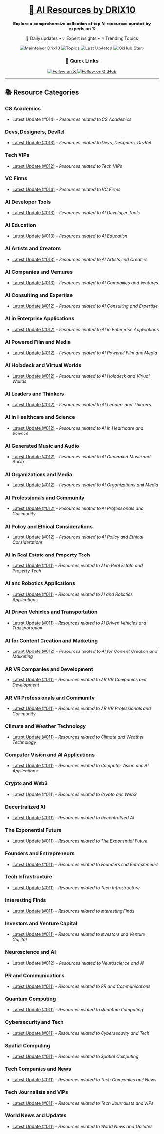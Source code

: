
<div align="center">
  <h1><a href="https://x.com/DRIX_10_" target="_blank">🚀 AI Resources by DRIX10</a></h1>
  <p><strong>Explore a comprehensive collection of top AI resources curated by experts on 𝕏</strong></p>
  <p>🌟 Daily updates • 💡 Expert insights • 🔥 Trending Topics</p>

  <img src="https://img.shields.io/badge/Maintainer-Drix10-blue?style=for-the-badge" alt="Maintainer Drix10" />
  <img src="https://img.shields.io/badge/Topics-Everything%2C%20AI-red?style=for-the-badge" alt="Topics" />
  <img src="https://img.shields.io/github/last-commit/Drix10/ai-resources?style=for-the-badge&color=5D6D7E" alt="Last Updated" />
  <a href="https://github.com/Drix10/ai-resources"><img src="https://img.shields.io/github/stars/Drix10/ai-resources?style=for-the-badge&color=yellow" alt="GitHub Stars" /></a>

  <br>

  <h3>🌟 Quick Links</h3>
    <a href="https://x.com/DRIX_10_">
      <img src="https://img.shields.io/badge/Follow_on_𝕏-black?style=for-the-badge&logo=x&logoColor=white" alt="Follow on X" />
    </a>
    <a href="https://github.com/Drix10">
      <img src="https://img.shields.io/badge/Follow_on_GitHub-black?style=for-the-badge&logo=github&logoColor=white" alt="Follow on GitHub" />
    </a>
</div>

---

## 📚 Resource Categories

### CS Academics

*   [Latest Update (#014)](https://github.com/Drix10/ai-resources/blob/main/CS%20Academics/resources-014.md) - *Resources related to CS Academics*

### Devs, Designers, DevRel

*   [Latest Update (#013)](https://github.com/Drix10/ai-resources/blob/main/Devs%2C%20Designers%2C%20DevRel/resources-013.md) - *Resources related to Devs, Designers, DevRel*

### Tech VIPs

*   [Latest Update (#012)](https://github.com/Drix10/ai-resources/blob/main/Tech%20VIPs/resources-012.md) - *Resources related to Tech VIPs*

### VC Firms

*   [Latest Update (#014)](https://github.com/Drix10/ai-resources/blob/main/VC%20Firms/resources-014.md) - *Resources related to VC Firms*

### AI Developer Tools

*   [Latest Update (#013)](https://github.com/Drix10/ai-resources/blob/main/AI%20Developer%20Tools/resources-013.md) - *Resources related to AI Developer Tools*

### AI Education

*   [Latest Update (#013)](https://github.com/Drix10/ai-resources/blob/main/AI%20Education/resources-013.md) - *Resources related to AI Education*

### AI Artists and Creators

*   [Latest Update (#013)](https://github.com/Drix10/ai-resources/blob/main/AI%20Artists%20and%20Creators/resources-013.md) - *Resources related to AI Artists and Creators*

### AI Companies and Ventures

*   [Latest Update (#013)](https://github.com/Drix10/ai-resources/blob/main/AI%20Companies%20and%20Ventures/resources-013.md) - *Resources related to AI Companies and Ventures*

### AI Consulting and Expertise

*   [Latest Update (#012)](https://github.com/Drix10/ai-resources/blob/main/AI%20Consulting%20and%20Expertise/resources-012.md) - *Resources related to AI Consulting and Expertise*

### AI in Enterprise Applications

*   [Latest Update (#012)](https://github.com/Drix10/ai-resources/blob/main/AI%20in%20Enterprise%20Applications/resources-012.md) - *Resources related to AI in Enterprise Applications*

### AI Powered Film and Media

*   [Latest Update (#012)](https://github.com/Drix10/ai-resources/blob/main/AI%20Powered%20Film%20and%20Media/resources-012.md) - *Resources related to AI Powered Film and Media*

### AI Holodeck and Virtual Worlds

*   [Latest Update (#012)](https://github.com/Drix10/ai-resources/blob/main/AI%20Holodeck%20and%20Virtual%20Worlds/resources-012.md) - *Resources related to AI Holodeck and Virtual Worlds*

### AI Leaders and Thinkers

*   [Latest Update (#012)](https://github.com/Drix10/ai-resources/blob/main/AI%20Leaders%20and%20Thinkers/resources-012.md) - *Resources related to AI Leaders and Thinkers*

### AI in Healthcare and Science

*   [Latest Update (#012)](https://github.com/Drix10/ai-resources/blob/main/AI%20in%20Healthcare%20and%20Science/resources-012.md) - *Resources related to AI in Healthcare and Science*

### AI Generated Music and Audio

*   [Latest Update (#012)](https://github.com/Drix10/ai-resources/blob/main/AI%20Generated%20Music%20and%20Audio/resources-012.md) - *Resources related to AI Generated Music and Audio*

### AI Organizations and Media

*   [Latest Update (#012)](https://github.com/Drix10/ai-resources/blob/main/AI%20Organizations%20and%20Media/resources-012.md) - *Resources related to AI Organizations and Media*

### AI Professionals and Community

*   [Latest Update (#012)](https://github.com/Drix10/ai-resources/blob/main/AI%20Professionals%20and%20Community/resources-012.md) - *Resources related to AI Professionals and Community*

### AI Policy and Ethical Considerations

*   [Latest Update (#012)](https://github.com/Drix10/ai-resources/blob/main/AI%20Policy%20and%20Ethical%20Considerations/resources-012.md) - *Resources related to AI Policy and Ethical Considerations*

### AI in Real Estate and Property Tech

*   [Latest Update (#011)](https://github.com/Drix10/ai-resources/blob/main/AI%20in%20Real%20Estate%20and%20Property%20Tech/resources-011.md) - *Resources related to AI in Real Estate and Property Tech*

### AI and Robotics Applications

*   [Latest Update (#011)](https://github.com/Drix10/ai-resources/blob/main/AI%20and%20Robotics%20Applications/resources-011.md) - *Resources related to AI and Robotics Applications*

### AI Driven Vehicles and Transportation

*   [Latest Update (#011)](https://github.com/Drix10/ai-resources/blob/main/AI%20Driven%20Vehicles%20and%20Transportation/resources-011.md) - *Resources related to AI Driven Vehicles and Transportation*

### AI for Content Creation and Marketing

*   [Latest Update (#012)](https://github.com/Drix10/ai-resources/blob/main/AI%20for%20Content%20Creation%20and%20Marketing/resources-012.md) - *Resources related to AI for Content Creation and Marketing*

### AR VR Companies and Development

*   [Latest Update (#011)](https://github.com/Drix10/ai-resources/blob/main/AR%20VR%20Companies%20and%20Development/resources-011.md) - *Resources related to AR VR Companies and Development*

### AR VR Professionals and Community

*   [Latest Update (#011)](https://github.com/Drix10/ai-resources/blob/main/AR%20VR%20Professionals%20and%20Community/resources-011.md) - *Resources related to AR VR Professionals and Community*

### Climate and Weather Technology

*   [Latest Update (#011)](https://github.com/Drix10/ai-resources/blob/main/Climate%20and%20Weather%20Technology/resources-011.md) - *Resources related to Climate and Weather Technology*

### Computer Vision and AI Applications

*   [Latest Update (#011)](https://github.com/Drix10/ai-resources/blob/main/Computer%20Vision%20and%20AI%20Applications/resources-011.md) - *Resources related to Computer Vision and AI Applications*

### Crypto and Web3

*   [Latest Update (#011)](https://github.com/Drix10/ai-resources/blob/main/Crypto%20and%20Web3/resources-011.md) - *Resources related to Crypto and Web3*

### Decentralized AI

*   [Latest Update (#011)](https://github.com/Drix10/ai-resources/blob/main/Decentralized%20AI/resources-011.md) - *Resources related to Decentralized AI*

### The Exponential Future

*   [Latest Update (#011)](https://github.com/Drix10/ai-resources/blob/main/The%20Exponential%20Future/resources-011.md) - *Resources related to The Exponential Future*

### Founders and Entrepreneurs

*   [Latest Update (#011)](https://github.com/Drix10/ai-resources/blob/main/Founders%20and%20Entrepreneurs/resources-011.md) - *Resources related to Founders and Entrepreneurs*

### Tech Infrastructure

*   [Latest Update (#011)](https://github.com/Drix10/ai-resources/blob/main/Tech%20Infrastructure/resources-011.md) - *Resources related to Tech Infrastructure*

### Interesting Finds

*   [Latest Update (#011)](https://github.com/Drix10/ai-resources/blob/main/Interesting%20Finds/resources-011.md) - *Resources related to Interesting Finds*

### Investors and Venture Capital

*   [Latest Update (#011)](https://github.com/Drix10/ai-resources/blob/main/Investors%20and%20Venture%20Capital/resources-011.md) - *Resources related to Investors and Venture Capital*

### Neuroscience and AI

*   [Latest Update (#012)](https://github.com/Drix10/ai-resources/blob/main/Neuroscience%20and%20AI/resources-012.md) - *Resources related to Neuroscience and AI*

### PR and Communications

*   [Latest Update (#011)](https://github.com/Drix10/ai-resources/blob/main/PR%20and%20Communications/resources-011.md) - *Resources related to PR and Communications*

### Quantum Computing

*   [Latest Update (#011)](https://github.com/Drix10/ai-resources/blob/main/Quantum%20Computing/resources-011.md) - *Resources related to Quantum Computing*

### Cybersecurity and Tech

*   [Latest Update (#011)](https://github.com/Drix10/ai-resources/blob/main/Cybersecurity%20and%20Tech/resources-011.md) - *Resources related to Cybersecurity and Tech*

### Spatial Computing

*   [Latest Update (#011)](https://github.com/Drix10/ai-resources/blob/main/Spatial%20Computing/resources-011.md) - *Resources related to Spatial Computing*

### Tech Companies and News

*   [Latest Update (#011)](https://github.com/Drix10/ai-resources/blob/main/Tech%20Companies%20and%20News/resources-011.md) - *Resources related to Tech Companies and News*

### Tech Journalists and VIPs

*   [Latest Update (#011)](https://github.com/Drix10/ai-resources/blob/main/Tech%20Journalists%20and%20VIPs/resources-011.md) - *Resources related to Tech Journalists and VIPs*

### World News and Updates

*   [Latest Update (#011)](https://github.com/Drix10/ai-resources/blob/main/World%20News%20and%20Updates/resources-011.md) - *Resources related to World News and Updates*

